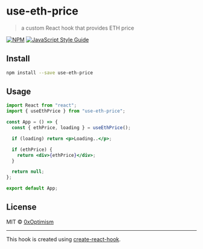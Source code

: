 # use-eth-price

> a custom React hook that provides ETH price

[![NPM](https://img.shields.io/npm/v/use-eth-price.svg)](https://www.npmjs.com/package/use-eth-price) [![JavaScript Style Guide](https://img.shields.io/badge/code_style-standard-brightgreen.svg)](https://standardjs.com)

## Install

```bash
npm install --save use-eth-price
```

## Usage

```jsx
import React from "react";
import { useEthPrice } from "use-eth-price";

const App = () => {
  const { ethPrice, loading } = useEthPrice();

  if (loading) return <p>Loading..</p>;

  if (ethPrice) {
    return <div>{ethPrice}</div>;
  }

  return null;
};

export default App;
```

## License

MIT © [0xOptimism](https://github.com/0xOptimism)

---

This hook is created using [create-react-hook](https://github.com/hermanya/create-react-hook).
